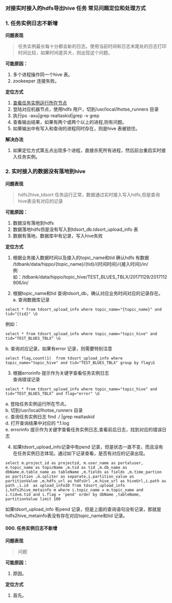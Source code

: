 ### 对接实时接入的hdfs导出hive 任务 常见问题定位和处理方式

### 1. 任务实例日志不新增
**问题表现**  
>任务实例最长每十分都会新的日志。使用当前时间和日志末尾处的日志打印时间比较，如果时间差异大，则出现这个问题。  

**可能原因：**  
1. 多个进程操作同一个hive 表。  
2. zookeeper 连接失败。   

**定位方式**  
1. [查看任务实例运行所在节点](/workflow/workflow/qa/common_operation.md)
2. 登陆对应机器节点，使用hdfs 用户，切到/usr/local/lhotse_runners 目录  
3. 执行ps -axu|grep realtaskid|grep -v grep 
4. 查看输出结果，如果有两个或两个以上的进程,则有问题。
5. 如果输出中有写入和查询的进程同时存在，则是hive 表被锁住。

**解决办法**  
1. 如果定位方式第五点出现多个进程，直接杀死所有进程，然后前台重启实时接入任务实例。 

### 2. 实时接入的数据没有落地到hive
**问题表现**  
> hdfs2hive_tdsort 任务运行正常，数据通过实时接入写入hdfs,但是查询hive表没有对应的记录

**可能原因：**  
1. 数据没有落地到hdfs
2. 数据落地hdfs但是没有写入到tdsort_db.tdsort_upload_info 表
3. 数据有落地，数据库中有记录，写入hive失败
   
**定位方式** 
1. 根据业务接入数据时间以及接入的topic_name和tid 确认hdfs 有数据  
/tdbank/data/hippo/{topic_name}/{tid}/{时间时间}/{接入时间}/in/  
例如：/tdbank/data/hippo/topic_hive/TEST_BLUES_TBLX/20171129/2017112906/in/
  
2. 根据topic_name和tid 查询tdsort_db，确认对应业务时间对应的记录存在。  
a. 查询数据库记录
```
select * from tdsort_upload_info where topic_name="{topic_name}" and tid="{tid}" \G  
```
例如：
```  
select * from tdsort_upload_info where topic_name="topic_hive" and tid="TEST_BLUES_TBLX" \G
```
b. 查询对应记录，如果有error 记录，则需要特别注意
```
select flag,count(1)  from tdsort_upload_info where topic_name="topic_hive" and tid="TEST_BLUES_TBLX" group by flag\G
```

3. 根据errorinfo 提示作为关键字查看任务实例日志  
查询错误记录
```
select * from tdsort_upload_info where topic_name="topic_hive" and tid="TEST_BLUES_TBLX" and flag="error" \G
```
a. 登陆任务实例运行所在节点。  
b. 切到/usr/local/lhotse_runners 目录  
c. 查询任务实例日志  find ./ |grep realtaskid  
d. 打开查询结果中对应的 *.1.log  
e. errorinfo 提示作为关键字查看任务实例日志,查看前后日志，找到对应的错误日志    

4. 如果tdsort_upload_info记录中有pend 记录，但是状态一直不变，而且没有在任务实例日志体现。通过如下记录查看，是否有对应的记录出现。
```
select m.project_id as projectid, m.user_name as portaluser, m.topic_name as topicName ,m.tid as tid ,m.db_name as dbName,m.table_name as tableName ,m.fields as fields ,m.time_partion as partition ,m.spliter as separate,i.partition_value as partitionValue ,m.hdfs_url as hdfsUrl ,m.hive_url as hiveUrl,i.path as path ,i.id  as upload_infoID from tdsort_upload_info i,hdfs2hive_metainfo m where i.topic_name = m.topic_name and i.tid=m.tid and i.flag = 'pend' order by dbName ,tableName, partitionValue limit 100
```
如果tdsort_upload_info 有pend 记录，但是上面的查询语句没有记录，那就是hdfs2hive_metainfo表没有存在对应topic_name和tid 记录。  

#### 000. 任务实例日志不新增
**问题表现**  
>问题

**可能原因：**  
1. 原因。  

**定位方式** 
1. 首先。  
